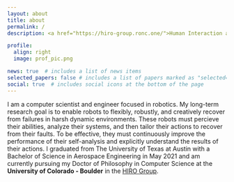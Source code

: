```yaml
---
layout: about
title: about
permalink: /
description: <a href="https://hiro-group.ronc.one/">Human Interaction and Robotics Group </a>.

profile:
  align: right
  image: prof_pic.png

news: true  # includes a list of news items
selected_papers: false # includes a list of papers marked as "selected={true}"
social: true  # includes social icons at the bottom of the page
---
```


I am a computer scientist and engineer focused in robotics. My long-term research goal is to enable robots to flexibly, robustly, and creatively recover from failures in harsh dynamic environments. These robots must percieve their abilities, analyze their systems, and then tailor their actions to recover from their faults. To be effective, they must continuously improve the performance of their self-analysis and explicitly understand the results of their actions. I graduated from The University of Texas at Austin with a Bachelor of Science in Aerospace Engineering in May 2021 and am currently pursuing my Doctor of Philosophy in Computer Science at the **University of Colorado - Boulder** in the [HIRO Group](https://hiro-group.ronc.one/).
